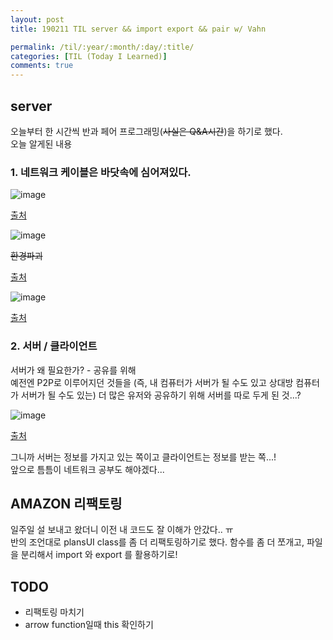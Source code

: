 ```yaml
---
layout: post
title: 190211 TIL server && import export && pair w/ Vahn

permalink: /til/:year/:month/:day/:title/
categories: [TIL (Today I Learned)]
comments: true
---
```


## **server** 

오늘부터 한 시간씩 반과 페어 프로그래밍(~~사실은 Q&A시간~~)을 하기로 했다.  
오늘 알게된 내용 

### 1. 네트워크 케이블은 바닷속에 심어져있다. 

![image](https://user-images.githubusercontent.com/40848630/52620069-da387680-2ee6-11e9-8422-cbc9bf91bdb5.png)

[출처](https://fm.cnbc.com/applications/cnbc.com/resources/img/editorial/2015/05/12/102670442-179037806.530x298.jpg?v=1431429015)

![image](https://user-images.githubusercontent.com/40848630/52620115-03590700-2ee7-11e9-90ef-cecdd145545f.png)

~~환경파괴~~

[출처](https://wi-images.condecdn.net/image/jMakyqp0dPB/crop/1620/f/shark-cable.jpg)

![image](https://user-images.githubusercontent.com/40848630/52620173-25528980-2ee7-11e9-9d7c-fc1d48a26b44.png)

[출처](https://i.redd.it/eo6248sth0pz.png)

### 2. 서버 / 클라이언트  

서버가 왜 필요한가? - 공유를 위해  
예전엔 P2P로 이루어지던 것들을 (즉, 내 컴퓨터가 서버가 될 수도 있고 상대방 컴퓨터가 서버가 될 수도 있는) 더 많은 유저와 공유하기 위해 서버를 따로 두게 된 것...?  

![image](https://user-images.githubusercontent.com/40848630/52621379-787a0b80-2eea-11e9-8d60-70812cd104e3.png)

[출처](https://opentutorials.org/module/2610/14790)

그니까 서버는 정보를 가지고 있는 쪽이고 클라이언트는 정보를 받는 쪽...!  
앞으로 틈틈이 네트워크 공부도 해야겠다...  

## **AMAZON 리팩토링**

일주일 설 보내고 왔더니 이전 내 코드도 잘 이해가 안갔다.. ㅠ  
반의 조언대로 plansUI class를 좀 더 리팩토링하기로 했다. 
함수를 좀 더 쪼개고, 파일을 분리해서 import 와 export 를 활용하기로! 

## **TODO**
* 리팩토링 마치기
* arrow function일때 this 확인하기 
